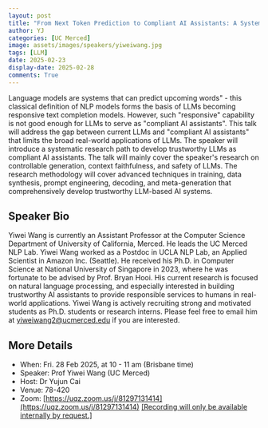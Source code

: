 ```yaml
---
layout: post
title: "From Next Token Prediction to Compliant AI Assistants: A Systematic Path toward Trustworthy Large Language Models"
author: YJ
categories: [UC Merced]
image: assets/images/speakers/yiweiwang.jpg
tags: [LLM]
date: 2025-02-23
display-date: 2025-02-28
comments: True
---
```


Language models are systems that can predict upcoming words" - this classical definition of NLP models forms the basis of LLMs becoming responsive text completion models. However, such "responsive" capability is not good enough for LLMs to serve as "compliant AI assistants". This talk will address the gap between current LLMs and "compliant AI assistants" that limits the broad real-world applications of LLMs. The speaker will introduce a systematic research path to develop trustworthy LLMs as compliant AI assistants. The talk will mainly cover the speaker's research on controllable generation, context faithfulness, and safety of LLMs. The research methodology will cover advanced techniques in training, data synthesis, prompt engineering, decoding, and meta-generation that comprehensively develop trustworthy LLM-based AI systems.

## Speaker Bio

Yiwei Wang is currently an Assistant Professor at the Computer Science Department of University of California, Merced. He leads the UC Merced NLP Lab.  Yiwei Wang worked as a Postdoc in UCLA NLP Lab, an Applied Scientist in Amazon Inc. (Seattle). He received his Ph.D. in Computer Science at National University of Singapore in 2023, where he was fortunate to be advised by Prof. Bryan Hooi. His current research is focused on natural language processing, and especially interested in building trustworthy AI assistants to provide responsible services to humans in real-world applications. Yiwei Wang is actively recruiting strong and motivated students as Ph.D. students or research interns. Please feel free to email him at yiweiwang2@ucmerced.edu if you are interested.

## More Details

- When: Fri. 28 Feb 2025, at 10 - 11 am (Brisbane time)
- Speaker: Prof Yiwei Wang (UC Merced)
- Host: Dr Yujun Cai
- Venue: 78-420
- Zoom: [https://uqz.zoom.us/j/81297131414](https://uqz.zoom.us/j/81297131414) [[Recording will only be available internally by request.]]([https://uqz.zoom.us/rec/share/3dDGGP92Sg3Hu6DX3YBsD2Kr5RI4hee5M9dm2Tp05WSGJKcvceOhdnwT6rOj4UJy.u2Y7MM7PuWpyfn0d](https://uqz.zoom.us/rec/share/3dDGGP92Sg3Hu6DX3YBsD2Kr5RI4hee5M9dm2Tp05WSGJKcvceOhdnwT6rOj4UJy.u2Y7MM7PuWpyfn0d))
